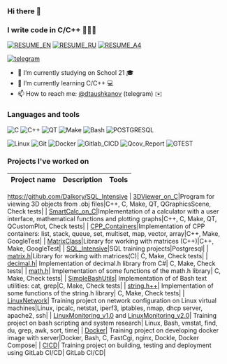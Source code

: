### Hi there 👋
### I write code in C/C++ 👨🏻‍💻

[![RESUME_EN](https://img.shields.io/badge/RESUME_EN-00FF00?style=for-the-badge&logo=RESUME_EN&logoColor=white)](https://ripple-wildflower-761.notion.site/Daniil-Tauhkanov-5b24ccfa981a4ec2be6a329c91e288aa?pvs=4)
[![RESUME_RU](https://img.shields.io/badge/RESUME_RU-00FF00?style=for-the-badge&logo=RESUME_RU&logoColor=white)](https://ripple-wildflower-761.notion.site/c54c974dca7e4a66b63e46e56ecb4bb6?pvs=4)
[![RESUME_A4](https://img.shields.io/badge/RESUME_A4-00FF00?style=for-the-badge&logo=RESUME_A4&logoColor=white)](https://www.figma.com/file/8gBIGUkalCt9mr8ZisW3wQ/Resume?type=whiteboard&node-id=0%3A1&t=jS8b6RyPAkgqzx4n-1)

[![telegram](https://img.shields.io/badge/Dalkory-2CA5E0?style=for-the-badge&logo=telegram&logoColor=white)](https://t.me/dtaushkanov)

- 🔭 I’m currently studying on School 21 🎓
- 🌱 I’m currently learning C/C++ 💻
- 📫 How to reach me: [@dtaushkanov](https://t.me/dtaushkanov) (telegram) ✉️

### Languages and tools

![C](https://img.shields.io/badge/-C-1E7775?style=for-the-badge&logo=C&logoColor=6296CC)
![C++](https://img.shields.io/badge/-C++-1E7775?style=for-the-badge&logo=C%2b%2b&logoColor=6296CC)
![QT](https://img.shields.io/badge/-QT-1E7775?style=for-the-badge&logo=QT&logoColor=6296CC)
![Make](https://img.shields.io/badge/-Make-1E7775?style=for-the-badge&logo=Make&logoColor=6296CC)
![Bash](https://img.shields.io/badge/-Bash-1E7775?style=for-the-badge&logo=Bash&logoColor=6296CC)
![POSTGRESQL](https://img.shields.io/badge/-POSTGRESQL-1E7775?style=for-the-badge&logo=POSTGRESQL&logoColor=6296CC)

![Linux](https://img.shields.io/badge/-Linux-1E7775?style=for-the-badge&logo=Linux&logoColor=6296CC)
![Git](https://img.shields.io/badge/-GIT-1E7775?style=for-the-badge&logo=GIT&logoColor=F88C00)
![Docker](https://img.shields.io/badge/-Docker-1E7775?style=for-the-badge&logo=Docker&logoColor=6296CC)
![Gitlab_CICD](https://img.shields.io/badge/-Gitlab_CICD-1E7775?style=for-the-badge&logo=Gitlab_CICD&logoColor=6296CC)
![Qcov_Report](https://img.shields.io/badge/-Qcov_Report-1E7775?style=for-the-badge&logo=Qcov_Report&logoColor=6296CC)
![GTEST](https://img.shields.io/badge/-GTEST-1E7775?style=for-the-badge&logo=GTEST&logoColor=6296CC)

### Projects I've worked on
| Project name | Description | Tools |
|-|-|-|
https://github.com/Dalkory/SQL_Intensive
| [3DViewer_on_C](https://github.com/Dalkory/3DViewer_on_C)|Program for viewing 3D objects from .obj files|C++, C, Make, QT, QGraphicsScene, Check tests|
| [SmartCalc_on_C](https://github.com/Dalkory/SmartCalc)|Implementation of a calculator with a user interface, mathematical functions and plotting graphs|C++, C, Make, QT, QCustomPlot, Check tests|
| [CPP_Containers](https://github.com/Dalkory/CPP_Containers)|Implementation of CPP containers: list, stack, queue, set, multiset, map, vector, array|C++, Make, GoogleTest|
| [MatrixClass](https://github.com/Dalkory/matrix_oop.h)|Library for working with matrices (C++)|C++, Make, GoogleTest|
| [SQL_Intensive](https://github.com/Dalkory/SQL_Intensive)|SQL training projects|Postgresql|
| [matrix.h](https://github.com/Dalkory/Matrix)|Library for working with matrices(C)| C, Make, Check tests|
| [decimal.h](https://github.com/Dalkory/Decimal)| Implementation of decimal.h library from C#| C, Make, Check tests|
| [math.h](https://github.com/Dalkory/Math)| Implementation of some functions of the math.h library| C, Make, Check tests|
| [SimpleBashUtils](https://github.com/Dalkory/SimpleBashUtils)| Implementation of of Bash text utilities: cat, grep|C, Make, Check tests|
| [string.h++](https://github.com/Dalkory/String_Sprintf_Sscanf)| Implementation of some functions of the string.h library| C, Make, Check tests|
| [LinuxNetwork](https://github.com/Dalkory/LinuxNetwork)| Training project on network configuration on Linux virtual machines|Linux, ipcalc, netstat, iperf3, iptables, nmap, dhcp server, apache2, ssh|
| [LinuxMonitoring_v1.0](https://github.com/Dalkory/LinuxMonitoring_v1.0) and [LinuxMonitoring_v2.0](https://github.com/Dalkory/LinuxMonitoring_v2.0)| Training project on bash scripting and system research| Linux, Bash, vmstat, find, du, grep, awk, sort, time|
| [Docker](https://github.com/Dalkory/SimpleDocker)| Training project on developing docker image with server|Docker, Bash, C, FastCgi, nginx, Dockle, Docker Compose|
| [CICD](https://github.com/Dalkory/CICD_GITLAB)| Training project on building, testing and deployment using GitLab CI/CD| GitLab CI/CD|
